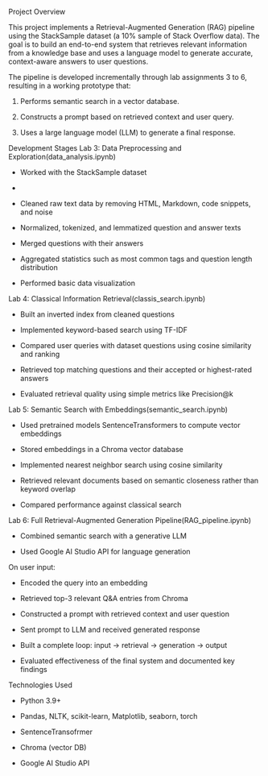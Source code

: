 Project Overview

This project implements a Retrieval-Augmented Generation (RAG) pipeline using the StackSample dataset (a 10% sample of Stack Overflow data). The goal is to build an end-to-end system that retrieves relevant information from a knowledge base and uses a language model to generate accurate, context-aware answers to user questions.

The pipeline is developed incrementally through lab assignments 3 to 6, resulting in a working prototype that:

1. Performs semantic search in a vector database.

2. Constructs a prompt based on retrieved context and user query.

3. Uses a large language model (LLM) to generate a final response.

Development Stages
Lab 3: Data Preprocessing and Exploration(data_analysis.ipynb)
- Worked with the StackSample dataset
- 
- Cleaned raw text data by removing HTML, Markdown, code snippets, and noise

- Normalized, tokenized, and lemmatized question and answer texts

- Merged questions with their answers

- Aggregated statistics such as most common tags and question length distribution

- Performed basic data visualization

Lab 4: Classical Information Retrieval(classis_search.ipynb)
- Built an inverted index from cleaned questions

- Implemented keyword-based search using TF-IDF 

- Compared user queries with dataset questions using cosine similarity and ranking

- Retrieved top matching questions and their accepted or highest-rated answers

 - Evaluated retrieval quality using simple metrics like Precision@k

Lab 5: Semantic Search with Embeddings(semantic_search.ipynb)
- Used pretrained models SentenceTransformers to compute vector embeddings

- Stored embeddings in a Chroma vector database

- Implemented nearest neighbor search using cosine similarity

- Retrieved relevant documents based on semantic closeness rather than keyword overlap

- Compared performance against classical search

Lab 6: Full Retrieval-Augmented Generation Pipeline(RAG_pipeline.ipynb)
- Combined semantic search with a generative LLM

 - Used Google AI Studio API for language generation

On user input:

 - Encoded the query into an embedding

 - Retrieved top-3 relevant Q&A entries from Chroma

 - Constructed a prompt with retrieved context and user question

 - Sent prompt to LLM and received generated response

- Built a complete loop: input → retrieval → generation → output

- Evaluated effectiveness of the final system and documented key findings

Technologies Used

- Python 3.9+

- Pandas, NLTK, scikit-learn, Matplotlib, seaborn, torch
 
- SentenceTransofrmer
 
- Chroma (vector DB)

- Google AI Studio API
